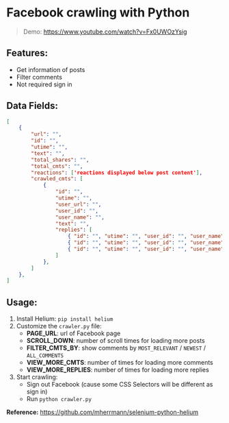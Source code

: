 # Facebook crawling with Python

> Demo: https://www.youtube.com/watch?v=Fx0UWOzYsig

## Features:

-   Get information of posts
-   Filter comments
-   Not required sign in

## Data Fields:

```json
[
    {
        "url": "",
        "id": "",
        "utime": "",
        "text": "",
        "total_shares": "",
        "total_cmts": "",
        "reactions": ['reactions displayed below post content'],
        "crawled_cmts": [
            {
                "id": "",
                "utime": "",
                "user_url": "",
                "user_id": "",
                "user_name": "",
                "text": "",
                "replies": [
                    { "id": "", "utime": "", "user_id": "", "user_name": "",  "text": "" },
                    { "id": "", "utime": "", "user_id": "", "user_name": "",  "text": "" },
                    { "id": "", "utime": "", "user_id": "", "user_name": "",  "text": "" },
                ]
            },
        ]
    },
]
```
        
## Usage:

1. Install Helium: `pip install helium`
2. Customize the `crawler.py` file:
    - **PAGE_URL**: url of Facebook page
    - **SCROLL_DOWN**: number of scroll times for loading more posts 
    - **FILTER_CMTS_BY**: show comments by `MOST_RELEVANT` / `NEWEST` / `ALL_COMMENTS`
    - **VIEW_MORE_CMTS**: number of times for loading more comments
    - **VIEW_MORE_REPLIES**: number of times for loading more replies
3. Start crawling: 
    - Sign out Facebook (cause some CSS Selectors will be different as sign in)
    - Run `python crawler.py`

**Reference:** https://github.com/mherrmann/selenium-python-helium
